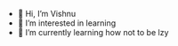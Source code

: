 - 👋 Hi, I’m Vishnu
- 👀 I’m interested in learning
- 🌱 I’m currently learning how not to be lzy

<!---
VishnuVykuntam/VishnuVykuntam is a ✨ special ✨ repository because its `README.md` (this file) appears on your GitHub profile.
You can click the Preview link to take a look at your changes.
--->
